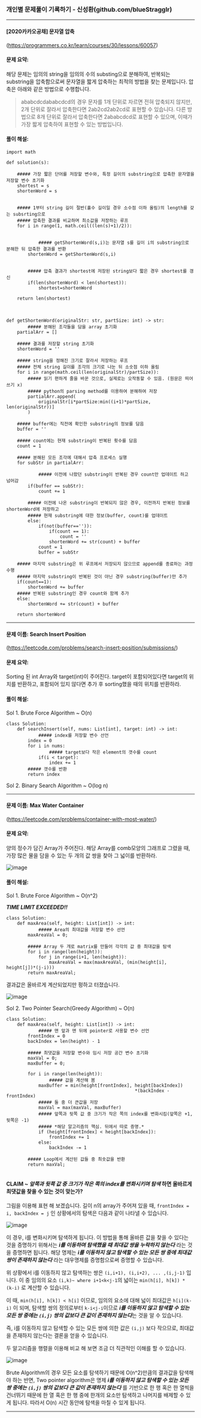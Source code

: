 ### 개인별 문제풀이 기록하기 - 신성환(github.com/blueStragglr)

---



#### [2020카카오공채] 문자열 압축

(https://programmers.co.kr/learn/courses/30/lessons/60057)



#### 문제 요약:

해당 문제는 임의의 string을 임의의 수의 substing으로 분해하여, 반복되는 substring을 압축함으로써 문자열을 짧게 압축하는 최적의 방법을 찾는 문제입니다. 압축은 아래와 같은 방법으로 수행합니다. 

> ababcdcdababcdcd의 경우 문자를 1개 단위로 자르면 전혀 압축되지 않지만, 2개 단위로 잘라서 압축한다면 2ab2cd2ab2cd로 표현할 수 있습니다. 다른 방법으로 8개 단위로 잘라서 압축한다면 2ababcdcd로 표현할 수 있으며, 이때가 가장 짧게 압축하여 표현할 수 있는 방법입니다.



#### 풀이 해설:

```
import math

def solution(s):

    ##### 가장 짧은 단어를 저장할 변수와, 특정 길이의 substring으로 압축한 문자열을 저장할 변수 초기화
    shortest = s
    shortenWord = s
    

    ##### 1부터 string 길이 절반(홀수 길이일 경우 소수점 이하 올림)의 length를 갖는 subsrting으로
    ##### 압축한 결과를 비교하며 최소값을 저장하는 루프
    for i in range(1, math.ceil((len(s)+1)/2)):
    

	    	##### getShortenWord(s,i)는 문자열 s를 길이 i의 substring으로 분해한 뒤 압축한 결과를 반환
        shortenWord = getShortenWord(s,i)           
        

        ##### 압축 결과가 shortest에 저장된 string보다 짧은 경우 shortest를 갱신
        if(len(shortenWord) < len(shortest)):
            shortest=shortenWord
            
    return len(shortest) 
```

​     

    def getShortenWord(originalStr: str, partSize: int) -> str:
    		##### 분해된 조각들을 담을 array 초기화
        partialArr = []
        
        ##### 결과를 저장할 string 초기화
        shortenWord = ''
        
        ##### string을 정해진 크기로 잘라서 저장하는 루프
        ##### 전체 string 길이를 조각의 크기로 나눈 뒤 소숫점 이하 올림
        for i in range(math.ceil(len(originalStr)/partSize)):
            ##### 읽기 편하게 줄을 바꾼 것으로, 실제로는 오작동할 수 있음. (원문은 띄어쓰기 x)
            ##### python의 parsing method를 이용하여 분해하여 저장
            partialArr.append(
            	originalStr[i*partSize:min((i+1)*partSize, len(originalStr))]
            )
    
        ##### buffer에는 직전에 확인한 substring의 정보를 담음
        buffer = ''
        
        ##### count에는 현재 substring이 반복된 횟수를 담음
        count = 1
        
        ##### 분해된 모든 조각에 대해서 압축 프로세스 실행
        for subStr in partialArr:
        
        		##### 이전에 나왔던 substring이 반복된 경우 count만 업데이트 하고 넘어감
            if(buffer == subStr):
                count += 1 
                
            ##### 이전에 나온 substring이 반복되지 않은 경우, 이전까지 반복된 정보를 shortenWord에 저장하고
            ##### 현재 substring에 대한 정보(buffer, count)를 업데이트 
            else:
                if(not(buffer=='')):
                    if(count == 1):
                        count = ''
                    shortenWord += str(count) + buffer
                count = 1
                buffer = subStr   
                
        ##### 마지막 substring은 위 루프에서 저장되지 않으므로 append를 종료하는 과정 수행
        ##### 마지막 substring이 반복된 것이 아닌 경우 substring(buffer)만 추가
        if(count==1):
            shortenWord += buffer
        ##### 반복된 substring인 경우 count와 함께 추가 
        else:
            shortenWord += str(count) + buffer  
            
        return shortenWord

---



#### 문제 이름: Search Insert Position

(https://leetcode.com/problems/search-insert-position/submissions/)



#### 문제 요약:

Sorting 된 int Array와 target(int)이 주어진다. target이 포함되어있다면 target의 위치를 반환하고, 포함되어 있지 않다면 추가 후 sorting했을 때의 위치를 반환하라.



#### 풀이 해설:

Sol 1. Brute Force Algorithm ~ O(n)

```
class Solution:
    def searchInsert(self, nums: List[int], target: int) -> int:
    		##### index를 저장할 변수 선언
        index = 0
        for i in nums:
        		##### target보다 작은 element의 갯수를 count
            if(i < target):
                index += 1 
        ##### 갯수를 반환
        return index
```

 Sol 2. Binary Search Algorithm ~ O(log n)



---

#### 문제 이름: Max Water Container

(https://leetcode.com/problems/container-with-most-water/)



#### 문제 요약:

양의 정수가 담긴 Array가 주어진다. 해당 Array를 comb모양의 그래프로 그렸을 때, 가장 많은 물을 담을 수 있는 두 개의 값 쌍을 찾아 그 넓이를 반환하라. 

![image](https://user-images.githubusercontent.com/44422495/67058168-980ab780-f18e-11e9-81f6-a7087d5ae9cd.png)





#### 풀이 해설:

Sol 1. Brute Force Algorithm ~ O(n^2)

***TIME LIMIT EXCEEDED!!***

```
class Solution:
    def maxArea(self, height: List[int]) -> int:
    		##### Area의 최대값을 저장할 변수 선언
        maxAreaVal = 0;
        
        ##### Array 두 개로 matrix를 만들어 각각의 값 중 최대값을 탐색
        for i in range(len(height)):
            for j in range(i+1, len(height)):
                maxAreaVal = max(maxAreaVal, (min(height[i], height[j])*(j-i)))
        return maxAreaVal;
```

결과값은 올바르게 계산되었지만 펑하고 터졌습니다. 

![image](https://user-images.githubusercontent.com/44422495/67058307-2ed77400-f18f-11e9-83aa-c8cd54cd2bca.png)





 Sol 2. Two Pointer Search(Greedy Algorithm) ~ O(n)

```
class Solution:
    def maxArea(self, height: List[int]) -> int:
    		##### 맨 앞과 맨 뒤에 pointer로 사용할 변수 선언
        frontIndex = 0
        backIndex = len(height) - 1
        
        ##### 최댓값을 저장할 변수와 임시 저장 공간 변수 초기화
        maxVal = 0;
        maxBuffer = 0;
        
        for i in range(len(height)):
        		##### 값을 계산해 봄 
            maxBuffer = min(height[frontIndex], height[backIndex]) 
												*(backIndex - frontIndex)
            ##### 둘 중 더 큰값을 저장
            maxVal = max(maxVal, maxBuffer)
            ##### 앞쪽과 뒷쪽 값 중 크기가 작은 쪽의 index를 변화시킴(앞쪽은 +1, 뒷쪽은 -1)
            ##### *해당 알고리즘의 핵심. 뒤에서 따로 증명.*
            if (height[frontIndex] < height[backIndex]):
                frontIndex += 1
            else: 
                backIndex -= 1
                
        ##### Loop에서 계산된 값들 중 최솟값을 반환
        return maxVal;
                
```



#### CLAIM ~ _앞쪽과 뒷쪽 값 중 크기가 작은 쪽의 index를 변화시키며 탐색_ 하면 올바르게 최댓값을 찾을 수 있는 것이 맞는가?

그림을 이용해 표현 해 보겠습니다. 길이 n의 array가 주어져 있을 때, `frontIndex = i, backIndex = j` 인 상황에서의 탐색은 다음과 같이 나타낼 수 있습니다.

![image](https://user-images.githubusercontent.com/44422495/67058303-2848fc80-f18f-11e9-931d-b4a5eac013a4.png)

이 경우, i를 변화시키며 탐색하게 됩니다. 이 방법을 통해 올바른 값을 찾을 수 있다는 것을 증명하기 위해서는 ***i를 이동하며 탐색했을 때 최대값 쌍을 누락하지 않는다*** 라는 것을 증명하면 됩니다. 해당 명제는 ***i를 이동하지 않고 탐색할 수 있는 모든 쌍 중에 최대값 쌍이 존재하지 않는다*** 라는 대우명제를 증명함으로써 증명할 수 있습니다. 

위 상황에서 i를 이동하지 않고 탐색하는 쌍은 `(i,i+1), (i,i+2), ... ,(i,j-1)` 입니다. 이 중 임의의 요소 `(i,k)~ where i+1<k<j-1`의 넓이는 `min(h[i], h[k]) * (k-i)` 로 계산할 수 있습니다. 

이 때, `min(h[i], h[k]) < h[i]` 이므로, 임의의 요소에 대해 넓이 최대값은 `h[i](k-i)` 이 되며, 탐색할 쌍의 정의로부터 `k-i<j-i`이므로 ***i를 이동하지 않고 탐색할 수 있는 모든 쌍 중에는 `(i,j)` 쌍의 값보다 큰 값이 존재하지 않는다***는 것을 알 수 있습니다. 

즉, i를 이동하지 않고 탐색할 수 있는 모든 쌍에 의한 값은  `(i,j)` 보다 작으므로, 최대값을 존재하지 않는다는 결론을 얻을 수 있습니다.



두 알고리즘을 행렬을 이용해 비교 해 보면 조금 더 직관적인 이해를 할 수 있습니다.

 ![image](https://user-images.githubusercontent.com/44422495/67058173-a3f67980-f18e-11e9-98cb-f7b1d8134081.png)

Brute Algorithm의 경우 모든 요소를 탐색하기 때문에 O(n^2)만큼의 결과값을 탐색해야 하는 반면, Two pointer algorithm은 명제 ***i를 이동하지 않고 탐색할 수 있는 모든 쌍 중에는 `(i,j)` 쌍의 값보다 큰 값이 존재하지 않는다*** 를 기반으로 한 행 혹은 한 열씩을 건너뛰기 때문에 한 열 혹은 한 행 중에 한개의 요소만 탐색하고 나머지를 배제할 수 있게 됩니다. 따라서 O(n) 시간 동안에 탐색을 마칠 수 있게 됩니다. 



---